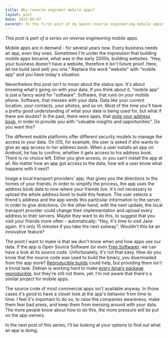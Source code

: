 ```yaml
---
title: Why reverse engineer mobile apps?
layout: post
date: 2015-09-07
excerpt: In the first post of my &quot;reverse engineering mobile apps&quot; series, I'm arguing why you should learn how to reverse engineer apps.
---
```


*This post is part of a series on reverse engineering mobile apps.*

Mobile apps are in demand - for several years now. Every business
needs an app, even tiny ones. Sometimes I'm under the impression that
building mobile apps became, what was in the early 2000s, building
websites. "Hey, your business doesn't have a website, therefore it isn't
future proof. Here, let me build (and sell) you one." Replace the word
"website" with "mobile app" and you have today's situation.

Nevertheless this post isn't to moan about the status quo. It's about
knowing what's going on with your data. If you think about it, "mobile
app" is just a fancy word for "software". Software, that runs on your
mobile phone. Software, that messes with your data. Data like your
current location, your contacts, your photos, and so on.  Most of the
time you'll have a pretty good understanding of what your data is
being used for, but what if there are doubts? In the past, there were
apps, that
[stole your address book](https://venturebeat.com/2012/02/14/iphone-address-book/),
in order to provide you with "valuable insights and opportunities". Do
you want this?

The different mobile platforms offer different security models to
manage the access to your data. On iOS, for example, the user is asked
if she wants to give an app access to her address book. When a user
installs an app on Android, he has to confirm, whether it gets access
to his address book. There is no choice left. Either you give access,
or you can't install the app at all. No matter how an app got access
to the data, how will a user know what happens with it next?

Image a local transport providers' app, that gives you the directions
to the homes of your friends. In order to simplify the process, the
app uses the address book data to now where your friends live. It's
not necessary to upload the whole address book to build this
feature. The user selects a friend's address and the app sends this
particular information to the server, in order to give directions. On
the other hand, with the next update, the local transport provider
could change their implementation and upload every address to their
servers. Maybe they want to do this, to suggest that you visit your
friends more often - automatically: "Hey, it's time to visit Jane
again. It's only 15 minutes if you take the next subway". Wouldn't
this be an innovative feature?

The point I want to make is that we don't know when and how apps use
our data. If the app is Open Source Software (or even
[Free Software](https://en.wikipedia.org/wiki/Free_and_open-source_software)),
we can have a look at its source code. Unfortunately, it's not that
easy. How do you know that the source code was used to build the
binary, you downloaded from the app store?
[Reproducible builds](https://wiki.debian.org/ReproducibleBuilds/About)
could help, but providing them isn't a trivial task. Debian is working
hard to make
[every binary package reproducible](https://reproducible.debian.net/reproducible.html),
but they're still not there, yet. I'm not aware that there's a similar
project for mobile apps.

The source code of most commercial apps isn't available anyway. In
those cases it's good to have a closer look at the app's behavior from
time to time. I feel it's important to do so, to raise the companies
awareness, make them fear bad press, and keep them from messing around
with your data. The more people know about how to do this, the more
pressure will be put on the app owners.

In the next post of this series, I'll be looking at your options to
find out what an app is doing.
